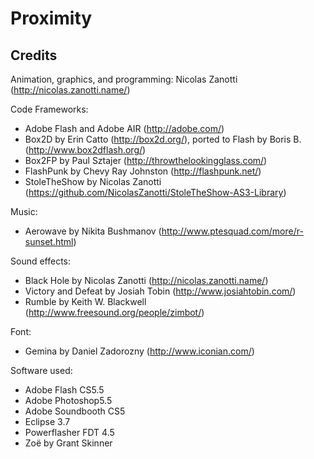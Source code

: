 Proximity
=========

Credits
-------
Animation, graphics, and programming:
Nicolas Zanotti (http://nicolas.zanotti.name/)


Code Frameworks:
*   Adobe Flash and Adobe AIR (http://adobe.com/)
*   Box2D by Erin Catto (http://box2d.org/), ported to Flash by Boris B. (http://www.box2dflash.org/)
*   Box2FP by Paul Sztajer (http://throwthelookingglass.com/)
*   FlashPunk by Chevy Ray Johnston (http://flashpunk.net/)
*   StoleTheShow by Nicolas Zanotti (https://github.com/NicolasZanotti/StoleTheShow-AS3-Library)


Music:
*   Aerowave by Nikita Bushmanov (http://www.ptesquad.com/more/r-sunset.html)


Sound effects:
*   Black Hole by Nicolas Zanotti (http://nicolas.zanotti.name/)
*   Victory and Defeat by Josiah Tobin (http://www.josiahtobin.com/)
*   Rumble by Keith W. Blackwell (http://www.freesound.org/people/zimbot/)


Font:
*   Gemina by Daniel Zadorozny (http://www.iconian.com/)


Software used:
*   Adobe Flash CS5.5
*   Adobe Photoshop5.5
*   Adobe Soundbooth CS5
*   Eclipse 3.7
*   Powerflasher FDT 4.5
*   Zoë by Grant Skinner





